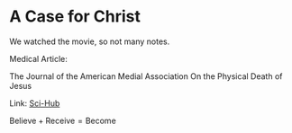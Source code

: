 # A Case for Christ

We watched the movie, so not many notes.

Medical Article:

The Journal of the American Medial Association
On the Physical Death of Jesus

Link: [Sci-Hub](https://sci-hub.st/10.1001/jama.1986.03370110077025)

$\text{Believe} + \text{Receive} = \text{Become}$
